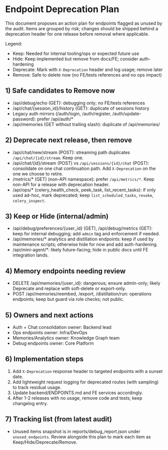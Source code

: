 # Endpoint Deprecation Plan

This document proposes an action plan for endpoints flagged as unused by the audit. Items are grouped by risk; changes should be shipped behind a deprecation header for one release before removal where applicable.

Legend:
- Keep: Needed for internal tooling/ops or expected future use
- Hide: Keep implemented but remove from docs/FE; consider auth-hardening
- Deprecate: Mark with `X-Deprecation` header and log usage; remove later
- Remove: Safe to delete now (no FE/tests references and no ops impact)

## 1) Safe candidates to Remove now
- /api/debug/echo (GET): debugging only; no FE/tests references
- /api/chat/{session_id}/history (GET): duplicate of sessions history
- Legacy auth mirrors (/auth/login, /auth/register, /auth/update-password): prefer /api/auth/*
- /api/memories (GET without trailing slash): duplicate of /api/memories/

## 2) Deprecate next release, then remove
- /api/chat/new/stream (POST): streaming path duplicates `/api/chat/{id}/stream`. Keep one.
- /api/chat/{id}/stream (POST) vs `/api/sessions/{id}/chat` (POST): consolidate on one chat continuation path. Add `X-Deprecation` on the one we choose to retire.
- /metrics/* (GET) (non-API namespace): prefer `/api/metrics/*`. Keep non-API for a release with deprecation header.
- /api/ops/* (celery_health_check, peek_task, list_recent_tasks): if only used ad-hoc, mark deprecated; keep `list_scheduled_tasks`, `revoke`, `celery_inspect`.

## 3) Keep or Hide (internal/admin)
- /api/debug/preferences/{user_id} (GET), /api/debug/metrics (GET): keep for internal debugging; add `admin` tag and enforcement if needed.
- /api/memories/* analytics and distillation endpoints: keep if used by maintenance scripts; otherwise hide for now and add auth-hardening.
- /api/mini-agent/*: likely future-facing; hide in public docs until FE integration lands.

## 4) Memory endpoints needing review
- DELETE /api/memories/{user_id}: dangerous; ensure admin-only; likely Deprecate and replace with soft-delete or export-only.
- POST /api/memories/reembed, /export, /distillation/run: operations endpoints; keep but guard via role checks; not public.

## 5) Owners and next actions
- Auth + Chat consolidation owner: Backend lead
- Ops endpoints owner: Infra/DevOps
- Memories/Analytics owner: Knowledge Graph team
- Debug endpoints owner: Core Platform

## 6) Implementation steps
1. Add `X-Deprecation` response header to targeted endpoints with a sunset date.
2. Add lightweight request logging for deprecated routes (with sampling) to track residual usage.
3. Update backend/ENDPOINTS.md and FE services accordingly.
4. After 1-2 releases with no usage, remove code and tests; keep changelog entry.

## 7) Tracking list (from latest audit)
- Unused items snapshot is in reports/debug_report.json under `unused_endpoints`. Review alongside this plan to mark each item as Keep/Hide/Deprecate/Remove.
